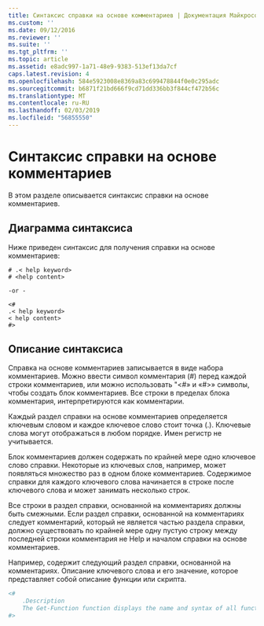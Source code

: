 ```yaml
---
title: Синтаксис справки на основе комментариев | Документация Майкрософт
ms.custom: ''
ms.date: 09/12/2016
ms.reviewer: ''
ms.suite: ''
ms.tgt_pltfrm: ''
ms.topic: article
ms.assetid: e8adc997-1a71-48e9-9383-513ef13da7cf
caps.latest.revision: 4
ms.openlocfilehash: 584e5923008e8369a83c699478844f0e0c295adc
ms.sourcegitcommit: b6871f21bd666f9cd71dd336bb3f844cf472b56c
ms.translationtype: MT
ms.contentlocale: ru-RU
ms.lasthandoff: 02/03/2019
ms.locfileid: "56855550"
---
```

# <a name="syntax-of-comment-based-help"></a>Синтаксис справки на основе комментариев

В этом разделе описывается синтаксис справки на основе комментариев.

## <a name="syntax-diagram"></a>Диаграмма синтаксиса

 Ниже приведен синтаксис для получения справки на основе комментариев:

```
# .< help keyword>
# <help content>

-or -

<#
.< help keyword>
< help content>
#>
```

## <a name="syntax-description"></a>Описание синтаксиса

 Справка на основе комментариев записывается в виде набора комментариев. Можно ввести символ комментария (#) перед каждой строки комментариев, или можно использовать "\<#» и «#>» символы, чтобы создать блок комментариев. Все строки в пределах блока комментария, интерпретируются как комментарии.

 Каждый раздел справки на основе комментариев определяется ключевым словом и каждое ключевое слово стоит точка (.). Ключевые слова могут отображаться в любом порядке. Имен регистр не учитывается.

 Блок комментариев должен содержать по крайней мере одно ключевое слово справки. Некоторые из ключевых слов, например, может появляться множество раз в одном блоке комментариев. Содержимое справки для каждого ключевого слова начинается в строке после ключевого слова и может занимать несколько строк.

 Все строки в раздел справки, основанной на комментариях должны быть смежными. Если раздел справки, основанной на комментариях следует комментарий, который не является частью раздела справки, должно существовать по крайней мере одну пустую строку между последней строки комментария не Help и началом справки на основе комментариев.

 Например, содержит следующий раздел справки, основанной на комментариях. Описание ключевого слова и его значение, которое представляет собой описание функции или скрипта.

```powershell
<#
    .Description
    The Get-Function function displays the name and syntax of all functions in the session.
#>
```